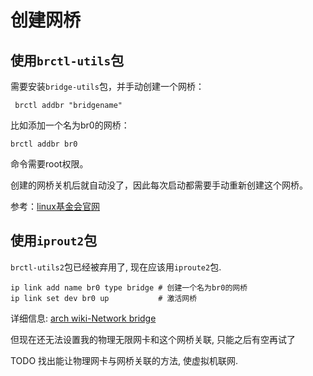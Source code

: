 # 创建网桥

## 使用`brctl-utils`包

需要安装`bridge-utils`包，并手动创建一个网桥：

~~~shell
 brctl addbr "bridgename"
 ~~~

 比如添加一个名为br0的网桥：

~~~shell
brctl addbr br0
~~~

命令需要root权限。

创建的网桥关机后就自动没了，因此每次启动都需要手动重新创建这个网桥。

参考：[linux基金会官网](https://wiki.linuxfoundation.org/networking/bridge)

## 使用`iprout2`包

`brctl-utils2`包已经被弃用了, 现在应该用`iproute2`包.

~~~shell
ip link add name br0 type bridge # 创建一个名为br0的网桥
ip link set dev br0 up           # 激活网桥
~~~

详细信息: [arch wiki-Network bridge](https://wiki.archlinux.org/title/Network_bridge)

但现在还无法设置我的物理无限网卡和这个网桥关联, 只能之后有空再试了

TODO 找出能让物理网卡与网桥关联的方法, 使虚拟机联网.
